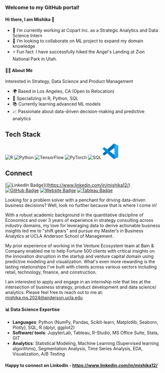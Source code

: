 ### Welcome to my GitHub portal!

#### Hi there, I am Mishika 👋
- 🔭 I’m currently working at Copart Inc. as a Strategic Analytics and Data Science Intern
- 👯 I’m looking to collaborate on ML project to expand my domain knowledge
- ⚡ Fun fact: I have successfully hiked the Angel's Landing at Zion National Park in Utah.

#### 👩‍🎓 About Me
Interested in Strategy, Data Science and Product Management

- 🌍 Based in Los Angeles, CA (Open to Relocation)
- 🔧 Specializing in R, Python, SQL 
- 📚 Currently learning advanced ML models
- 📈 Passionate about data-driven decision-making and predictive analytics

## Tech Stack


![R](https://img.shields.io/badge/R-276DC3?style=for-the-badge&logo=r&logoColor=white)
![Python](https://img.shields.io/badge/Python-3776AB?style=for-the-badge&logo=python&logoColor=white)
![TensorFlow](https://img.shields.io/badge/TensorFlow-FF6F00?style=for-the-badge&logo=tensorflow&logoColor=white)
![PyTorch](https://img.shields.io/badge/PyTorch-EE4C2C?style=for-the-badge&logo=pytorch&logoColor=white)
![SQL](https://img.shields.io/badge/SQL-4479A1?style=for-the-badge&logo=postgresql&logoColor=white)
 <img width=50px src="https://raw.githubusercontent.com/github/explore/80688e429a7d4ef2fca1e82350fe8e3517d3494d/topics/visual-studio-code/visual-studio-code.png">&nbsp;&nbsp;&nbsp;

## Connect

[![LinkedIn Badge](https://img.shields.io/badge/-LinkedIn-blue?style=flat&logo=Linkedin&logoColor=white)]((https://www.linkedin.com/in/mishika12/)
[![GitHub Badge](https://img.shields.io/badge/-GitHub-181717?style=flat&logo=github)](https://github.com/mishika12)
[![Website Badge](https://img.shields.io/badge/-Website-0A0A0A?style=for-the-badge&logo=googlechrome&logoColor=white)](https://mishika12.github.io/)
[![Tableau Badge](https://img.shields.io/badge/-Tableau-E97627?style=flat&logo=Tableau&logoColor=white)](https://public.tableau.com/app/profile/mishika8010/vizzes)


Looking for a problem solver with a penchant for driving data-driven business decisions? Well, look no further because that is where I come in! 

With a robust academic background in the quantitative discipline of Economics and over 3 years of experience in strategy consulting across industry domains, my love for leveraging data to derive actionable business insights led me to "shift gears" and pursue my Master’s in Business Analytics at UCLA Anderson School of Management.

My prior experience of working in the Venture Ecosystem team at Bain & Company enabled me to help Fortune 500 clients with critical insights on the innovation disruption in the startup and venture capital domain using predictive modeling and visualization. What's even more rewarding is the lasting relationships I've built with clients across various sectors including retail, technology, finance, and construction.

I am interested to apply and engage in an internship role that lies at the intersection of business strategy, product development and data science/ analytics. Please feel free to reach out to me at: mishika.ms.2024@anderson.ucla.edu

#### 📊 Data Science Expertise

- <b>Languages</b>: Python (NumPy, Pandas, Scikit-learn, Matplotlib, Seaborn, Plotly), SQL, R (dplyr, ggplot2)
- <b>Software/ tools</b>: JupyterLab, Tableau, R-Studio, MS Office Suite, Stata, GIT
- <b>Analytics</b>: Statistical Modeling, Machine Learning (Supervised learning algorithms), Segmentation Analysis, Time Series Analysis, EDA, Visualization, A/B Testing 


#### Happy to connect on LinkedIn - https://www.linkedin.com/in/mishika12/
<!---
mishika12/mishika12 is a ✨ special ✨ repository because its `README.md` (this file) appears on your GitHub profile.
You can click the Preview link to take a look at your changes.
--->
